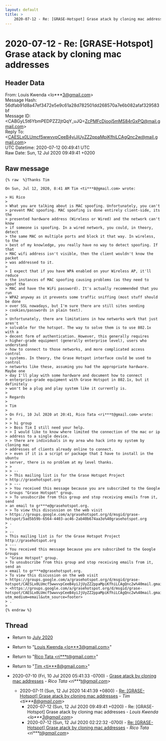 ```yaml
---
layout: default
title: >
    2020-07-12 - Re: [GRASE-Hotspot] Grase atack by cloning mac addresses
---
```


# 2020-07-12 - Re: [GRASE-Hotspot] Grase atack by cloning mac addresses

## Header Data

From: Louis Kwenda \<lo***3@gmail.com\><br>
Message Hash: 56dfab91d8a47ef3472e5e9c61a28d782501dd268570a7e6b082afaf329583bf<br>
Message ID: \<CABGyL5t6YbmPEDPZZ2jtQqY_uJQ=ZcPMFcDjooj5mMS84rGxPQ@mail.gmail.com\><br>
Reply To: \<CAESLx0LUmcf5wwvvpCeeB4yiJjUyZZ2ppaMpiKfhiLCAgQnc2w@mail.gmail.com\><br>
UTC Datetime: 2020-07-12 00:49:41 UTC<br>
Raw Date: Sun, 12 Jul 2020 09:49:41 +0200<br>

## Raw message

```
{% raw  %}Thanks Tim

On Sun, Jul 12, 2020, 8:41 AM Tim <ti***8@gmail.com> wrote:

> Hi Rico
>
> What you are talking about is MAC spoofing. Unfortunately, you can't
> prevent MAC spoofing. MAC spoofing is done entirely client-side, its the
> presented hardware address (Wireless or Wired) and the network can't know
> if someone is spoofing. In a wired network, you could, in theory, detect
> the same MAC on multiple ports and block it that way. In wireless, to the
> best of my knowledge, you really have no way to detect spoofing. If that
> MAC wifi address isn't visible, then the client wouldn't know the packet
> was addressed to it.
>
> I expect that if you have WPA enabled on your Wireless AP, it'll reduce
> the instances of MAC spoofing causing problems (as they need to spoof the
> MAC and have the WiFi password). It's actually recommended that you run
> WPA2 anyway as it prevents some traffic sniffing (most stuff should be done
> over SSL nowadays, but I'm sure there are still sites sending
> cookies/passwords in plain text).
>
> Unfortunately, there are limitations in how networks work that just aren't
> solvable for the hotspot. The way to solve them is to use 802.1x with a
> decent form of authentication. However, this generally requires
> higher-grade equipment (generally enterprise level), users who understand
> how to connect to those networks, and more complicated access control
> systems. In theory, the Grase Hotspot interface could be used to control
> networks like these, assuming you had the appropriate hardware. Maybe one
> day I'll play with some hardware and document how to connect
> enterprise-grade equipment with Grase Hotspot in 802.1x, but it definitely
> won't be a plug and play system like it currently is.
>
> Regards
>
> Tim
>
> On Fri, 10 Jul 2020 at 20:41, Rico Tata <ri***t@gmail.com> wrote:
> >
> > hi group
> > Boss Tim I still need your help.
> > I would like to know where limited the connection of the mac or ip
> address to a single device.
> > there are individuals in my area who hack into my system by cloning mac
> addresses of clients already online to connect.
> > even if it is a script or package that I have to install in the ubuntu
> server, there is no problem at my level thanks.
> >
> > --
> > This mailing list is for the Grase Hotspot Project
> http://grasehotspot.org
> > ---
> > You received this message because you are subscribed to the Google
> Groups "Grase Hotspot" group.
> > To unsubscribe from this group and stop receiving emails from it, send
> an email to gr***e@grasehotspot.org.
> > To view this discussion on the web visit
> https://groups.google.com/a/grasehotspot.org/d/msgid/grase-hotspot/5ad5b59b-6564-4403-ac46-2ab40b674aa3o%40grasehotspot.org
> .
>
> --
> This mailing list is for the Grase Hotspot Project http://grasehotspot.org
> ---
> You received this message because you are subscribed to the Google Groups
> "Grase Hotspot" group.
> To unsubscribe from this group and stop receiving emails from it, send an
> email to gr***e@grasehotspot.org.
> To view this discussion on the web visit
> https://groups.google.com/a/grasehotspot.org/d/msgid/grase-hotspot/CAESLx0LUmcf5wwvvpCeeB4yiJjUyZZ2ppaMpiKfhiLCAgQnc2w%40mail.gmail.com
> <https://groups.google.com/a/grasehotspot.org/d/msgid/grase-hotspot/CAESLx0LUmcf5wwvvpCeeB4yiJjUyZZ2ppaMpiKfhiLCAgQnc2w%40mail.gmail.com?utm_medium=email&utm_source=footer>
> .
>
{% endraw %}
```

## Thread

+ Return to [July 2020](/archive/2020/07)

+ Return to "[Louis Kwenda <lo***3<span>@</span>gmail.com>](/authors/lo___3_at_gmail_com)"
+ Return to "[Rico Tata <ri***t<span>@</span>gmail.com>](/authors/ri___t_at_gmail_com)"
+ Return to "[Tim <ti***8<span>@</span>gmail.com>](/authors/ti___8_at_gmail_com)"

+ 2020-07-10 (Fri, 10 Jul 2020 05:41:33 -0700) - [Grase atack by cloning mac addresses](/archive/2020/07/87368eeb080f112642f3a366612f03bf9d3a177456001998225ea6b82b628d30) - _Rico Tata \<ri***t@gmail.com\>_
  + 2020-07-11 (Sun, 12 Jul 2020 14:41:39 +0800) - [Re: [GRASE-Hotspot] Grase atack by cloning mac addresses](/archive/2020/07/ae7b77f963392d45ae2a05efa172ebbe8b687e25b8953fe7457defc7e371b466) - _Tim \<ti***8@gmail.com\>_
    + 2020-07-12 (Sun, 12 Jul 2020 09:49:41 +0200) - Re: [GRASE-Hotspot] Grase atack by cloning mac addresses - _Louis Kwenda \<lo***3@gmail.com\>_
    + 2020-07-12 (Sun, 12 Jul 2020 02:22:32 -0700) - [Re: [GRASE-Hotspot] Grase atack by cloning mac addresses](/archive/2020/07/88c9a79f5ac982019dea5d91fa588e3f0cad0a96db4ad85b104de4679e7d2230) - _Rico Tata \<ri***t@gmail.com\>_

